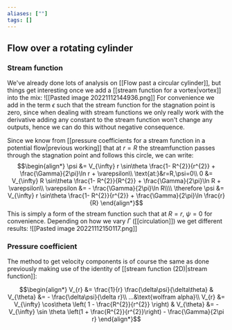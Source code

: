 ```yaml
---
aliases: [""]
tags: []
---
```


## Flow over a rotating cylinder
### Stream function
We've already done lots of analysis on [[Flow past a circular cylinder]], but things get interesting once we add a [[stream function for a vortex|vortex]] into the mix:
![[Pasted image 20221112144936.png]]
For convenience we add in the term $\epsilon$ such that the stream function for the stagnation point is zero, since when dealing with stream functions we only really work with the derivative adding any constant to the stream function won't change any outputs, hence we can do this without negative consequence.

Since we know from [[pressure coefficients for a stream function in a potential flow|previous working]] that at $r=R$ the streamfunction passes through the stagnation point and follows this circle, we can write:
$$\begin{align*}
\psi &= V_{\infty} r \sin\theta \frac{1- R^{2}}{r^{2}} + \frac{\Gamma}{2\pi}\ln r + \varepsilon\\
\text{at:}&r=R,\psi=0\\
0 &= V_{\infty} R \sin\theta \frac{1- R^{2}}{R^{2}} + \frac{\Gamma}{2\pi}\ln R + \varepsilon\\
\varepsilon &= - \frac{\Gamma}{2\pi}\ln R\\\\
\therefore \psi &= V_{\infty} r \sin\theta \frac{1- R^{2}}{r^{2}} + \frac{\Gamma}{2\pi}\ln \frac{r}{R}
\end{align*}$$
This is simply a form of the stream function such that at $R=r$, $\psi=0$ for convenience. Depending on how we vary $\Gamma$ ([[circulation]]) we get different results:
![[Pasted image 20221112150117.png]]

### Pressure coefficient

The method to get velocity components is of course the same as done previously making use of the identity of [[stream function (2D)|stream function]]:

$$\begin{align*}
V_{r} &= \frac{1}{r} \frac{\delta\psi}{\delta\theta} & V_{\theta} &= - \frac{\delta\psi}{\delta r}\\
...&\text{wolfram alpha}\\
V_{r} &=  V_{\infty} \cos\theta \left( 1 - \frac{R^{2}}{r^{2}} \right) & V_{\theta} &= - V_{\infty} \sin \theta \left(1 + \frac{R^{2}}{r^{2}}\right) - \frac{\Gamma}{2\pi r}
\end{align*}$$

